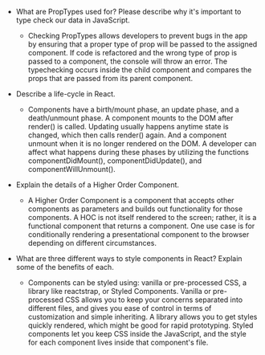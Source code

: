 - What are PropTypes used for? Please describe why it's important to type check our data in JavaScript.
  - Checking PropTypes allows developers to prevent bugs in the app by ensuring that a proper type of prop will be passed to the assigned component. If code is refactored and the wrong type of prop is passed to a component, the console will throw an error. The typechecking occurs inside the child component and compares the props that are passed from its parent component.

- Describe a life-cycle in React.
  - Components have a birth/mount phase, an update phase, and a death/unmount phase. A component mounts to the DOM after render() is called. Updating usually happens anytime state is changed, which then calls render() again. And a component unmount when it is no longer rendered on the DOM. A developer can affect what happens during these phases by utilizing the functions componentDidMount(), componentDidUpdate(), and componentWillUnmount().

- Explain the details of a Higher Order Component.
  - A Higher Order Component is a component that accepts other components as parameters and builds out functionality for those components. A HOC is not itself rendered to the screen; rather, it is a functional component that returns a component. One use case is for conditionally rendering a presentational component to the browser depending on different circumstances. 
  
- What are three different ways to style components in React? Explain some of the benefits of each.
  - Components can be styled using: vanilla or pre-processed CSS, a library like reactstrap, or Styled Components. Vanilla or pre-processed CSS allows you to keep your concerns separated into different files, and gives you ease of control in terms of customization and simple inheriting. A library allows you to get styles quickly rendered, which might be good for rapid prototyping. Styled components let you keep CSS inside the JavaScript, and the style for each component lives inside that component's file.
